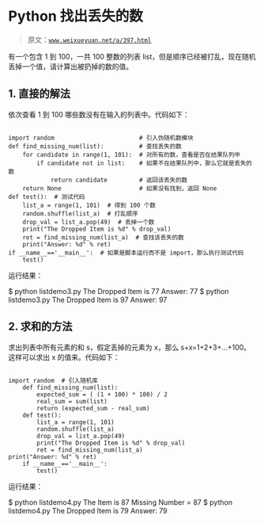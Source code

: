 # Python 找出丢失的数

> 原文：[`www.weixueyuan.net/a/397.html`](http://www.weixueyuan.net/a/397.html)

有一个包含 1 到 100，一共 100 整数的列表 list，但是顺序已经被打乱，现在随机丢掉一个值，请计算出被扔掉的数的值。

## 1\. 直接的解法

依次查看 1 到 100 哪些数没有在输入的列表中。代码如下：

```

import random                        # 引入伪随机数模块
def find_missing_num(list):          # 查找丢失的数
    for candidate in range(1, 101):  # 对所有的数，查看是否在结果队列中
        if candidate not in list:    # 如果不在结果队列中，那么它就是丢失的数
            return candidate         # 返回该丢失的数
    return None                      # 如果没有找到，返回 None
def test():  # 测试代码
    list_a = range(1, 101)  # 得到 100 个数
    random.shuffle(list_a)  # 打乱顺序
    drop_val = list_a.pop(49)  # 丢掉一个数
    print("The Dropped Item is %d" % drop_val)
    ret = find_missing_num(list_a)  # 查找该丢失的数
    print("Answer: %d" % ret)
if __name__=='__main__':  # 如果是脚本运行而不是 import，那么执行测试代码
    test()
```

运行结果：

$ python listdemo3.py
The Dropped Item is 77
Answer: 77
$ python listdemo3.py
The Dropped Item is 97
Answer: 97

## 2\. 求和的方法

求出列表中所有元素的和 s，假定丢掉的元素为 x，那么 s+x=1+2+3+…+100。这样可以求出 x 的值来。代码如下：

```

import random  # 引入随机库
    def find_missing_num(list):
        expected_sum = ( (1 + 100) * 100) / 2
        real_sum = sum(list)
        return (expected_sum - real_sum)
    def test():
        list_a = range(1, 101)
        random.shuffle(list_a)
        drop_val = list_a.pop(49)
        print("The Dropped Item is %d" % drop_val)
        ret = find_missing_num(list_a)
print("Answer: %d" % ret)
    if __name__=='__main__':
        test()
```

运行结果：

$ python listdemo4.py
The Item is 87
Missing Number = 87
$ python listdemo4.py
The Dropped Item is 79
Answer: 79